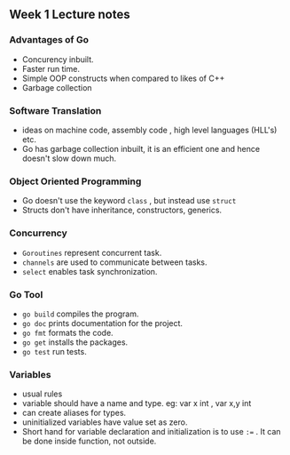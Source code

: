 ## Week 1 Lecture notes

### Advantages of Go

- Concurency inbuilt.
- Faster run time.
- Simple OOP constructs when compared to likes of C++
- Garbage collection

### Software Translation

- ideas on machine code, assembly code , high level languages (HLL's) etc.
- Go has garbage collection inbuilt, it is an efficient one and hence doesn't slow
down much. 


### Object Oriented Programming

- Go doesn't use the keyword `class` , but instead use `struct`
- Structs don't have inheritance, constructors, generics.


### Concurrency 

- `Goroutines` represent concurrent task.
- `channels` are used to communicate between tasks.
- `select` enables task synchronization.


### Go Tool

- `go build` compiles the program.
- `go doc` prints documentation for the project.
- `go fmt`  formats the code.
- `go get` installs the packages.
- `go test` run tests.


###  Variables
- usual rules
- variable should have a name and type.
  eg: var x int , var x,y int
- can create aliases for types.
- uninitialized variables have value set as zero.
- Short hand for variable declaration and initialization is to use `:=` .
  It can be done inside function, not outside.

